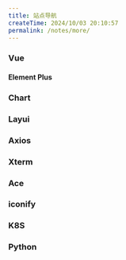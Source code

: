 ```yaml
---
title: 站点导航
createTime: 2024/10/03 20:10:57
permalink: /notes/more/
---
```

### Vue
<CardGrid>
  <LinkCard icon="/noteicon/vue.svg" title="Vue" href="https://vuejs.org/guide/" />
  <LinkCard icon="/noteicon/vue.svg" title="Vuex" href="https://vuex.vuejs.org/zh/" />
  <LinkCard icon="/noteicon/vue.svg" title="Vue Router" href="https://router.vuejs.org/zh/" />
</CardGrid>

#### Element Plus
<LinkCard icon="/noteicon/element-plus.svg" title="Element Plus" href="https://element-plus.org/zh-CN/" />

### Chart
<LinkCard icon="/noteicon/ECharts.svg" title="ECharts" href="https://echarts.apache.org/zh/" />


### Layui
<LinkCard icon="/noteicon/layui.svg" title="Layui" href="https://layui.dev/docs/2/" />


### Axios
<LinkCard icon="/noteicon/axios.png" title="" href="https://www.axios-http.cn/" />


### Xterm
<LinkCard icon="/noteicon/xterm.svg" title="Xterm" href="https://xtermjs.org/" />


### Ace
<LinkCard icon="/noteicon/ace-logo.png" title="Ace" href="https://ace.c9.io/" />


### iconify
<LinkCard icon="/noteicon/iconify.svg" title="iconify" href="https://icon-sets.iconify.design/" />

### K8S
<CardGrid>
  <LinkCard icon="/noteicon/k8s.png" title="Kubernetes" href="https://kubernetes.io/zh-cn/docs/home/" />
  <LinkCard icon="/noteicon/helm.svg" title="Helm" href="https://helm.sh/zh/docs/" />
</CardGrid>

### Python
<CardGrid>
  <LinkCard icon="/noteicon/py.svg" title="Python" href="https://www.python.org/" />
  <LinkCard icon="/noteicon/django.png" title="Django" href="https://www.djangoproject.com/" />
</CardGrid>
<LinkCard icon="/noteicon/drf.png" title="Django-REST-framework" href="https://www.django-rest-framework.org/" />
